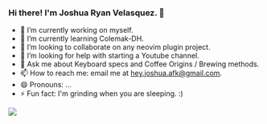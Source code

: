 ### Hi there! I'm Joshua Ryan Velasquez. 👋

- 🔭 I’m currently working on myself.
- 🌱 I’m currently learning Colemak-DH.
- 👯 I’m looking to collaborate on any neovim plugin project.
- 🤔 I’m looking for help with starting a Youtube channel.
- 💬 Ask me about Keyboard specs and Coffee Origins / Brewing methods.
- 📫 How to reach me: email me at hey.joshua.afk@gmail.com.
- 😄 Pronouns: ...
- ⚡ Fun fact: I'm grinding when you are sleeping. :)

<img src="https://github-readme-stats.vercel.app/api?username=joshua-afk&&show_icons=true&title_color=151515&icon_color=f65252&text_color=24292e&bg_color=ffffff">
